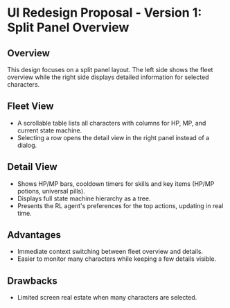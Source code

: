 # UI Redesign Proposal - Version 1: Split Panel Overview

## Overview
This design focuses on a split panel layout. The left side shows the fleet overview while the right side displays detailed information for selected characters.

## Fleet View
- A scrollable table lists all characters with columns for HP, MP, and current state machine.
- Selecting a row opens the detail view in the right panel instead of a dialog.

## Detail View
- Shows HP/MP bars, cooldown timers for skills and key items (HP/MP potions, universal pills).
- Displays full state machine hierarchy as a tree.
- Presents the RL agent's preferences for the top actions, updating in real time.

## Advantages
- Immediate context switching between fleet overview and details.
- Easier to monitor many characters while keeping a few details visible.

## Drawbacks
- Limited screen real estate when many characters are selected.
